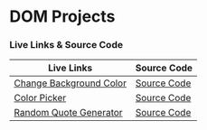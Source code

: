 # DOM Projects

### Live Links & Source Code

| Live Links                                                                                    | Source Code                                                                                  |
| --------------------------------------------------------------------------------------------- | -------------------------------------------------------------------------------------------- |
| [Change Background Color](https://adityackr.github.io/dom-projects/01-change-bg-color/)       | [Source Code](https://github.com/adityackr/dom-projects/tree/main/01-change-bg-color)        |
| [Color Picker](https://adityackr.github.io/dom-projects/02-color-picker/)                     | [Source Code](https://github.com/adityackr/dom-projects/tree/main/02-color-picker)           |
| [Random Quote Generator](https://adityackr.github.io/dom-projects/03-random-quote-generator/) | [Source Code](https://github.com/adityackr/dom-projects/tree/main/03-random-quote-generator) |
